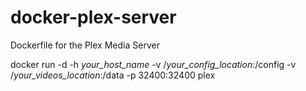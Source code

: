 # docker-plex-server
Dockerfile for the Plex Media Server

docker run -d -h *your_host_name* -v /*your_config_location*:/config -v /*your_videos_location*:/data -p 32400:32400  plex
